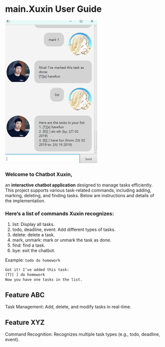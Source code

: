 # main.Xuxin User Guide

<img width="299" alt="Ui" src="docs/Ui.png" >

### Welcome to Chatbot Xuxin, 
an **interactive chatbot application** designed to manage tasks efficiently. This project supports various task-related commands, including adding, marking, deleting, and finding tasks. Below are instructions and details of the implementation.

### Here’s a list of commands Xuxin recognizes:

1. list: Display all tasks.
2. todo, deadline, event: Add different types of tasks.
3. delete: delete a task.
4. mark, unmark: mark or unmark the task as done.
5. find: find a task.
6. bye: exit the chatbot.

Example: `todo do homework`

```
Got it! I've added this task: 
[T][ ] do homework
Now you have one tasks in the list.
```

## Feature ABC

Task Management: Add, delete, and modify tasks in real-time.

## Feature XYZ

Command Recognition: Recognizes multiple task types (e.g., todo, deadline, event).
